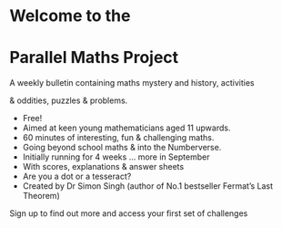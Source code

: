 # Welcome to the
# Parallel Maths Project

A weekly bulletin containing maths mystery and history, activities

&amp; oddities, puzzles &amp; problems.

* Free!
* Aimed at keen young mathematicians aged 11 upwards.
* 60 minutes of interesting, fun &amp; challenging maths.
* Going beyond school maths &amp; into the Numberverse.
* Initially running for 4 weeks … more in September
* With scores, explanations &amp; answer sheets
* Are you a dot or a tesseract?
* Created by Dr Simon Singh (author of No.1 bestseller Fermat’s Last Theorem)

Sign up to find out more and access your first set of challenges